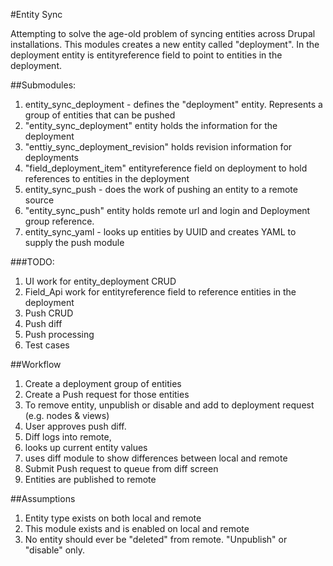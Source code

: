 #Entity Sync

Attempting to solve the age-old problem of syncing entities across Drupal installations. This modules creates a new entity called "deployment". In the deployment entity is entityreference field to point to entities in the deployment. 

##Submodules:
1. entity_sync_deployment - defines the "deployment" entity. Represents a group of entities that can be pushed
  1. "entity_sync_deployment" entity holds the information for the deployment
  1. "enttiy_sync_deployment_revision" holds revision information for deployments
  1. "field_deployment_item" entityreference field on deployment to hold references to entities in the deployment
1. entity_sync_push - does the work of pushing an entity to a remote source
  1. "entity_sync_push" entity holds remote url and login and Deployment group reference.
1. entity_sync_yaml - looks up entities by UUID and creates YAML to supply the push module

###TODO:
1. UI work for entity_deployment CRUD
1. Field_Api work for entityreference field to reference entities in the deployment
1. Push CRUD
1. Push diff
1. Push processing
1. Test cases

##Workflow
1. Create a deployment group of entities
1. Create a Push request for those entities
1. To remove entity, unpublish or disable and add to deployment request (e.g. nodes & views)
1. User approves push diff. 
  1. Diff logs into remote, 
  2. looks up current entity values
  3. uses diff module to show differences between local and remote
1. Submit Push request to queue from diff screen
1. Entities are published to remote

##Assumptions
1. Entity type exists on both local and remote
1. This module exists and is enabled on local and remote
1. No entity should ever be "deleted" from remote. "Unpublish" or "disable" only.